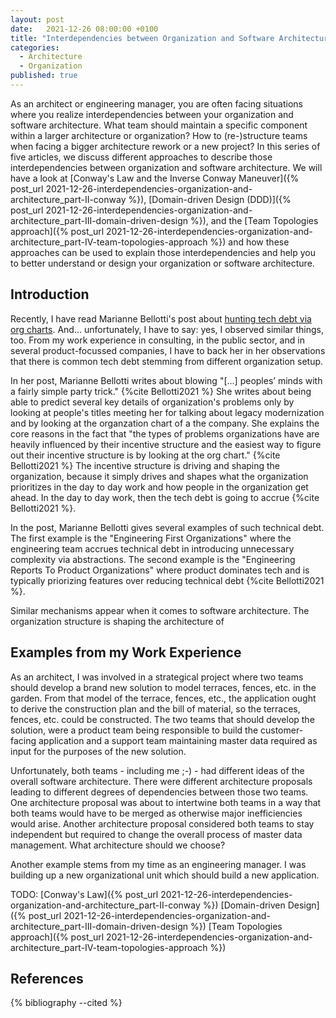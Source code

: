 ```yaml
---
layout: post
date:   2021-12-26 08:00:00 +0100
title: "Interdependencies between Organization and Software Architecture - Overview"
categories:
  - Architecture
  - Organization
published: true
---
```

As an architect or engineering manager, you are often facing situations where you realize interdependencies between your organization and software architecture.
What team should maintain a specific component within a larger architecture or organization?
How to (re-)structure teams when facing a bigger architecture rework or a new project?
In this series of five articles, we discuss different approaches to describe those interdependencies between organization and software architecture.
We will have a look at [Conway's Law and the Inverse Conway Maneuver]({% post_url 2021-12-26-interdependencies-organization-and-architecture_part-II-conway %}), [Domain-driven Design (DDD)]({% post_url 2021-12-26-interdependencies-organization-and-architecture_part-III-domain-driven-design %}), and the [Team Topologies approach]({% post_url 2021-12-26-interdependencies-organization-and-architecture_part-IV-team-topologies-approach %}) and how these approaches can be used to explain those interdependencies and help you to better understand or design your organization or software architecture.

## Introduction

Recently, I have read Marianne Bellotti's post about [hunting tech debt via org charts](https://bellmar.medium.com/hunting-tech-debt-via-org-charts-92df0b253145).
And... unfortunately, I have to say: yes, I observed similar things, too.
From my work experience in consulting, in the public sector, and in several product-focussed companies, I have to back her in her observations that there is common tech debt stemming from different organization setup.

In her post, Marianne Bellotti writes about blowing "[...] peoples’ minds with a fairly simple party trick." {%cite Bellotti2021 %}
She writes about being able to predict several key details of organization's problems only by looking at people's titles meeting her for talking about legacy modernization and by looking at the organzation chart of a the company.
She explains the core reasons in the fact that "the types of problems organizations have are heavily influenced by their incentive structure and the easiest way to figure out their incentive structure is by looking at the org chart." {%cite Bellotti2021 %}
The incentive structure is driving and shaping the organization, because it simply drives and shapes what the organization prioritizes in the day to day work and how people in the organization get ahead.
In the day to day work, then the tech debt is going to accrue {%cite Bellotti2021 %}.

In the post, Marianne Bellotti gives several examples of such technical debt.
The first example is the "Engineering First Organizations" where the engineering team accrues technical debt in introducing unnecessary complexity via abstractions.
The second example is the "Engineering Reports To Product Organizations" where product dominates tech and is typically priorizing features over reducing technical debt {%cite Bellotti2021 %}.

Similar mechanisms appear when it comes to software architecture.
The organization structure is shaping the architecture of 

## Examples from my Work Experience

As an architect, I was involved in a strategical project where two teams should develop a brand new solution to model terraces, fences, etc. in the garden.
From that model of the terrace, fences, etc., the application ought to derive the construction plan and the bill of material, so the terraces, fences, etc. could be constructed.
The two teams that should develop the solution, were a product team being responsible to build the customer-facing application and a support team maintaining master data required as input for the purposes of the new solution.

Unfortunately, both teams - including me ;-) - had different ideas of the overall software architecture.
There were different architecture proposals leading to different degrees of dependencies between those two teams.
One architecture proposal was about to intertwine both teams in a way that both teams would have to be merged as otherwise major inefficiencies would arise.
Another architecture proposal considered both teams to stay independent but required to change the overall process of master data management.
What architecture should we choose?

Another example stems from my time as an engineering manager.
I was building up a new organizational unit which should build a new application.

TODO:
[Conway's Law]({% post_url 2021-12-26-interdependencies-organization-and-architecture_part-II-conway %})
[Domain-driven Design]({% post_url 2021-12-26-interdependencies-organization-and-architecture_part-III-domain-driven-design %})
[Team Topologies approach]({% post_url 2021-12-26-interdependencies-organization-and-architecture_part-IV-team-topologies-approach %})

## References

{% bibliography --cited %}
